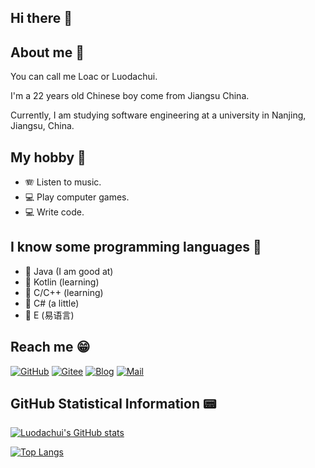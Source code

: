 ## Hi there 👋

## About me 🤔

You can call me Loac or Luodachui.

I'm a 22 years old Chinese boy come from Jiangsu China.

Currently, I am studying software engineering at a university in Nanjing, Jiangsu, China.

## My hobby 🧡
- 🪗 Listen to music.
- 💻 Play computer games.
- 💻 Write code.

## I know some programming languages 🎠

- 🍧 Java (I am good at)
- 🍧 Kotlin (learning)
- 🍧 C/C++ (learning)
- 🍧 C# (a little)
- 🍧 E (易语言)

## Reach me 😁
[![GitHub](https://img.shields.io/badge/GitHub-Loac-blue?style=for-the-badge)](https://github.com/LuodachuiXG/)
[![Gitee](https://img.shields.io/badge/Gitee-loac-blue?style=for-the-badge)](https://gitee.com/luodachui/)
[![Blog](https://img.shields.io/badge/Blog-loac-blue?style=for-the-badge)](https://loac.cc)
[![Mail](https://img.shields.io/badge/EMAIL-admin@loac.cc-e?style=for-the-badge)](mailto:admin@loac.cc)

## GitHub Statistical Information 📟

[![Luodachui's GitHub stats](https://github-readme-stats.vercel.app/api?username=LuodachuiXG)](https://github.com/anuraghazra/github-readme-stats)

[![Top Langs](https://github-readme-stats.vercel.app/api/top-langs/?username=LuodachuiXG)](https://github.com/anuraghazra/github-readme-stats)
